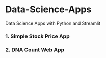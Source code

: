 # Data-Science-Apps
Data Science Apps with Python and Streamlit

### 1. Simple Stock Price App
### 2. DNA Count Web App
